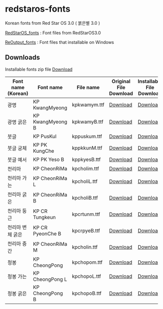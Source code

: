 # redstaros-fonts
Korean fonts from Red Star OS 3.0 ( 붉은별 3.0 )

[RedStarOS_fonts](/RedStarOS_fonts) : Font files from RedStarOS3.0

[ReOutput_fonts](/ReOutput_fonts) : Font files that installable on Windows

## Downloads


Installable fonts zip file [Download](/kp_fonts.zip)

|Font name (Korean)|Font name|File name|Original File Download|Installable File Download|
|----|----|----|----|----|
|광명|KP KwangMyeong|kpkwamym.ttf|[Download](/RedStarOS_fonts/kpkwamym.ttf?raw=true)|[Download](/ReOutput_fonts/KCC-KP-KwangMyeong-Medium-KP-2011KPS.ttf?raw=true)|
|광명 굵은|KP KwangMyeong B|kpkwamyB.ttf|[Download](/RedStarOS_fonts/kpkwamyB.ttf?raw=true)|[Download](/ReOutput_fonts/KCC-KP-KwangMyeong-Bold-KP-2011KPS.ttf?raw=true)|
|붓글|KP PusKul|kppuskum.ttf|[Download](/RedStarOS_fonts/kppuskum.ttf?raw=true)|[Download](/ReOutput_fonts/KCC-KP-PusKul-Medium-KP-2011KPS.ttf?raw=true)|
|붓글 궁체|KP PK KungChe|kppkkunM.ttf|[Download](/RedStarOS_fonts/kppkkunM.ttf?raw=true)|[Download](/ReOutput_fonts/KCC-KP-PK_KungChe-Medium-KP-2011KPS.ttf?raw=true)|
|붓글 예서|KP PK Yeso B|kppkyesB.ttf|[Download](/RedStarOS_fonts/kppkyesB.ttf?raw=true)|[Download](/ReOutput_fonts/KCC-KP-PK_Yeso-Bold-KP-2011KPS.ttf?raw=true)|
|천리마|KP CheonRiMa|kpcholim.ttf|[Download](/RedStarOS_fonts/kpcholim.ttf?raw=true)|[Download](/ReOutput_fonts/KCC-KP-CheonRiMa-Medium-KP-2011KPS.ttf?raw=true)|
|천리마 가는|KP CheonRiMa L|kpcholiL.ttf|[Download](/RedStarOS_fonts/kpcholiL.ttf?raw=true)|[Download](/ReOutput_fonts/KCC-KP-CheonRiMa-Light-KP-2011KPS.ttf?raw=true)|
|천리마 굵은|KP CheonRiMa B|kpcholiB.ttf|[Download](/RedStarOS_fonts/kpcholiB.ttf?raw=true)|[Download](/ReOutput_fonts/KCC-KP-CheonRiMa-Bold-KP-2011KPS.ttf?raw=true)|
|천리마 둥근|KP CR Tungkeun|kpcrtunm.ttf|[Download](/RedStarOS_fonts/kpcrtunm.ttf?raw=true)|[Download](/ReOutput_fonts/KCC-KP-CR_Tungkeun-Medium-KP-2011KPS.ttf?raw=true)|
|천리마 변체 굵은|KP CR PyeonChe B|kpcrpyeB.ttf|[Download](/RedStarOS_fonts/kpcrpyeB.ttf?raw=true)|[Download](/ReOutput_fonts/KCC-KP-CR_PyeonChe-Bold-KP-2011KPS.ttf?raw=true)|
|천리마 중간|KP CheonRiMa M|kpcholin.ttf|[Download](/RedStarOS_fonts/kpcholin.ttf?raw=true)|[Download](/ReOutput_fonts/KCC-KP-CheonRiMa-Normal-KP-2011KPS.ttf?raw=true)|
|청봉|KP CheongPong|kpchopom.ttf|[Download](/RedStarOS_fonts/kpchopom.ttf?raw=true)|[Download](/ReOutput_fonts/KCC-KP-CheongPong-Medium-KP-2011KPS.ttf?raw=true)|
|청봉 가는|KP CheongPong L|kpchopoL.ttf|[Download](/RedStarOS_fonts/kpchopoL.ttf?raw=true)|[Download](/ReOutput_fonts/KCC-KP-CheongPong-Light-KP-2011KPS.ttf?raw=true)|
|청봉 굵은|KP CheongPong B|kpchopoB.ttf|[Download](/RedStarOS_fonts/kpchopoB.ttf?raw=true)|[Download](/ReOutput_fonts/KCC-KP-CheongPong-Bold-KP-2011KPS.ttf?raw=true)|
